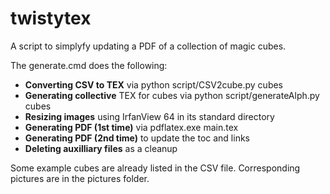 # twistytex

A script to simplyfy updating a PDF of a collection of magic cubes.

The generate.cmd does the following:

- **Converting CSV to TEX**			  via python script/CSV2cube.py cubes
- **Generating collective**       TEX for cubes	via python script/generateAlph.py cubes
- **Resizing images**				      using IrfanView 64 in its standard directory
- **Generating PDF (1st time)**		via pdflatex.exe main.tex
- **Generating PDF (2nd time)**		to update the toc and links
- **Deleting auxilliary files**		as a cleanup

Some example cubes are already listed in the CSV file. Corresponding pictures are in the pictures folder.
